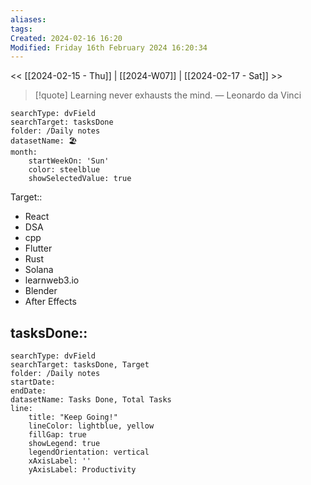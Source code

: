 ```yaml
---
aliases: 
tags: 
Created: 2024-02-16 16:20
Modified: Friday 16th February 2024 16:20:34
---
```

<< [[2024-02-15 - Thu]] | [[2024-W07]] | [[2024-02-17 - Sat]] >>


> [!quote] Learning never exhausts the mind.
> — Leonardo da Vinci


```tracker
searchType: dvField
searchTarget: tasksDone
folder: /Daily notes 
datasetName: 🏖️
month:
	startWeekOn: 'Sun'
	color: steelblue
	showSelectedValue: true 
```


Target:: 
- React
- DSA
- cpp
- Flutter
- Rust
- Solana
- learnweb3.io
- Blender
- After Effects

tasksDone:: 
- 


```tracker
searchType: dvField
searchTarget: tasksDone, Target
folder: /Daily notes 
startDate:
endDate:
datasetName: Tasks Done, Total Tasks
line:
    title: "Keep Going!"
    lineColor: lightblue, yellow
    fillGap: true
    showLegend: true
    legendOrientation: vertical
    xAxisLabel: ''
    yAxisLabel: Productivity
```

